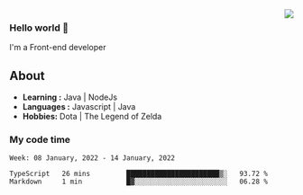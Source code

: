 <img align='right' src="https://github-readme-stats.vercel.app/api?username=jumodada&show_icons=true&theme=vue">

### Hello world 👋

I'm a Front-end developer 
    
## About
-  **Learning :** Java | NodeJs
-  **Languages :** Javascript | Java
-  **Hobbies:** Dota | The Legend of Zelda

### My code time

<!--START_SECTION:waka-->
```text
Week: 08 January, 2022 - 14 January, 2022

TypeScript   26 mins         ███████████████████████▒░   93.72 % 
Markdown     1 min           █▓░░░░░░░░░░░░░░░░░░░░░░░   06.28 % 
```
<!--END_SECTION:waka-->
